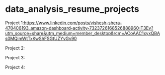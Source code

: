 # data_analysis_resume_projects
Project 1:https://www.linkedin.com/posts/vishesh-shera-470406193_amazon-dashboard-activity-7323726168526888960-T3Ev?utm_source=share&utm_medium=member_desktop&rcm=ACoAAC1xyxQBAs0MQimWtTxKwShFSGtUZYvGv90

Project 2:

Project 3:

Project 4:
